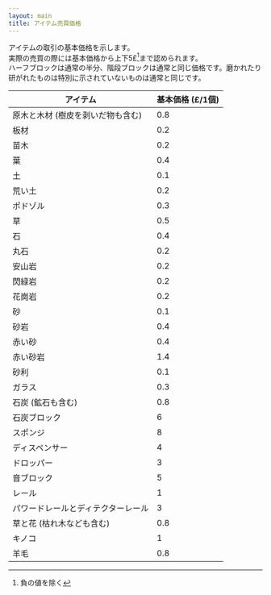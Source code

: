 ```yaml
---
layout: main
title: アイテム売買価格
---
```


アイテムの取引の基本価格を示します。  
実際の売買の際には基本価格から上下5£[^1]まで認められます。  
ハーフブロックは通常の半分、階段ブロックは通常と同じ価格です。磨かれたり研がれたものは特別に示されていないものは通常と同じです。
[^1]: 負の値を除く

| アイテム | 基本価格 (£/1個) |
| --- | --- |
| 原木と木材 (樹皮を剥いだ物も含む) | 0.8 |
| 板材 | 0.2 |
| 苗木 | 0.2 |
| 葉 | 0.4 |
| 土 | 0.1 |
| 荒い土 | 0.2 |
| ポドゾル | 0.3 |
| 草 | 0.5 |
| 石 | 0.4 |
| 丸石 | 0.2 |
| 安山岩 | 0.2 |
| 閃緑岩 | 0.2 |
| 花崗岩 | 0.2 |
| 砂 | 0.1 |
| 砂岩 | 0.4 |
| 赤い砂 | 0.4 |
| 赤い砂岩 | 1.4 |
| 砂利 | 0.1 |
| ガラス | 0.3 |
| 石炭 (鉱石も含む) | 0.8 |
| 石炭ブロック | 6 |
| スポンジ | 8 |
| ディスペンサー | 4 |
| ドロッパー | 3 |
| 音ブロック | 5 |
| レール | 1 |
| パワードレールとディテクターレール | 3 |
| 草と花 (枯れ木なども含む) | 0.8 |
| キノコ | 1 |
| 羊毛 | 0.8 |